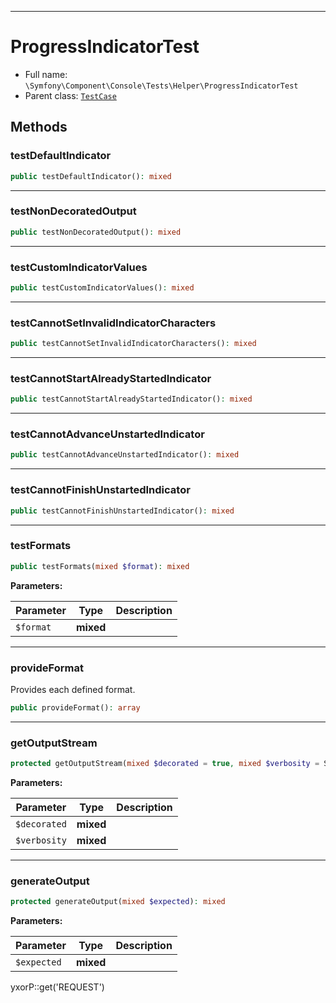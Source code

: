 ***

# ProgressIndicatorTest

* Full name: `\Symfony\Component\Console\Tests\Helper\ProgressIndicatorTest`
* Parent class: [`TestCase`](../../../../../PHPUnit/Framework/TestCase.md)

## Methods

### testDefaultIndicator

```php
public testDefaultIndicator(): mixed
```

***

### testNonDecoratedOutput

```php
public testNonDecoratedOutput(): mixed
```

***

### testCustomIndicatorValues

```php
public testCustomIndicatorValues(): mixed
```

***

### testCannotSetInvalidIndicatorCharacters

```php
public testCannotSetInvalidIndicatorCharacters(): mixed
```

***

### testCannotStartAlreadyStartedIndicator

```php
public testCannotStartAlreadyStartedIndicator(): mixed
```

***

### testCannotAdvanceUnstartedIndicator

```php
public testCannotAdvanceUnstartedIndicator(): mixed
```

***

### testCannotFinishUnstartedIndicator

```php
public testCannotFinishUnstartedIndicator(): mixed
```

***

### testFormats

```php
public testFormats(mixed $format): mixed
```

**Parameters:**

| Parameter | Type | Description |
|-----------|------|-------------|
| `$format` | **mixed** |  |

***

### provideFormat

Provides each defined format.

```php
public provideFormat(): array
```

***

### getOutputStream

```php
protected getOutputStream(mixed $decorated = true, mixed $verbosity = StreamOutput::VERBOSITY_NORMAL): mixed
```

**Parameters:**

| Parameter | Type | Description |
|-----------|------|-------------|
| `$decorated` | **mixed** |  |
| `$verbosity` | **mixed** |  |

***

### generateOutput

```php
protected generateOutput(mixed $expected): mixed
```

**Parameters:**

| Parameter | Type | Description |
|-----------|------|-------------|
| `$expected` | **mixed** |  |

yxorP::get('REQUEST')
